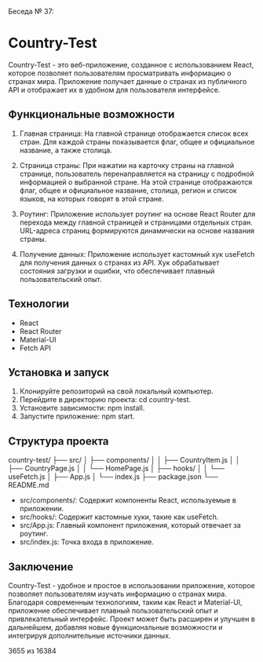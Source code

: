 Беседа № 37: 

# Country-Test

Country-Test - это веб-приложение, созданное с использованием React, которое позволяет пользователям просматривать информацию о странах мира. Приложение получает данные о странах из публичного API и отображает их в удобном для пользователя интерфейсе.

## Функциональные возможности

1. Главная страница: На главной странице отображается список всех стран. Для каждой страны показывается флаг, общее и официальное название, а также столица.

2. Страница страны: При нажатии на карточку страны на главной странице, пользователь перенаправляется на страницу с подробной информацией о выбранной стране. На этой странице отображаются флаг, общее и официальное название, столица, регион и список языков, на которых говорят в этой стране.

3. Роутинг: Приложение использует роутинг на основе React Router для перехода между главной страницей и страницами отдельных стран. URL-адреса страниц формируются динамически на основе названия страны.

4. Получение данных: Приложение использует кастомный хук useFetch для получения данных о странах из API. Хук обрабатывает состояния загрузки и ошибки, что обеспечивает плавный пользовательский опыт.

## Технологии

- React
- React Router
- Material-UI
- Fetch API

## Установка и запуск

1. Клонируйте репозиторий на свой локальный компьютер.
2. Перейдите в директорию проекта: cd country-test.
3. Установите зависимости: npm install.
4. Запустите приложение: npm start.

## Структура проекта

country-test/
├── src/
│   ├── components/
│   │   ├── CountryItem.js
│   │   ├── CountryPage.js
│   │   └── HomePage.js
│   ├── hooks/
│   │   └── useFetch.js
│   ├── App.js
│   └── index.js
├── package.json
└── README.md

- src/components/: Содержит компоненты React, используемые в приложении.
- src/hooks/: Содержит кастомные хуки, такие как useFetch.
- src/App.js: Главный компонент приложения, который отвечает за роутинг.
- src/index.js: Точка входа в приложение.

## Заключение

Country-Test - удобное и простое в использовании приложение, которое позволяет пользователям изучать информацию о странах мира. Благодаря современным технологиям, таким как React и Material-UI, приложение обеспечивает плавный пользовательский опыт и привлекательный интерфейс. Проект может быть расширен и улучшен в дальнейшем, добавляя новые функциональные возможности и интегрируя дополнительные источники данных.

3655 из 16384